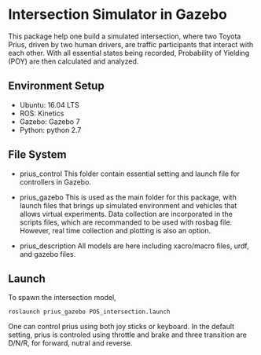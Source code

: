 # Intersection Simulator in Gazebo
This package help one build a simulated intersection, where two Toyota Prius, driven by two human drivers, are traffic participants that interact with each other. 
With all essential states being recorded, Probability of Yielding (POY) are then calculated and analyzed.

## Environment Setup
- Ubuntu: 16.04 LTS
- ROS: Kinetics
- Gazebo: Gazebo 7
- Python: python 2.7

## File System
- prius_control
This folder contain essential setting and launch file for controllers in Gazebo.

- prius_gazebo
This is used as the main folder for this package, with launch files that brings up simulated environment and vehicles that allows virtual experiments.
Data collection are incorporated in the scripts files, which are recommanded to be used with rosbag file. However, real time collection and plotting is also an option.

- prius_description
All models are here including xacro/macro files, urdf, and gazebo files.

## Launch
To spawn the intersection model,
```
roslaunch prius_gazebo POS_intersection.launch
```
One can control prius using both joy sticks or keyboard. In the default setting, prius is controled using throttle and brake and three transition are D/N/R, for forward, nutral and reverse.


